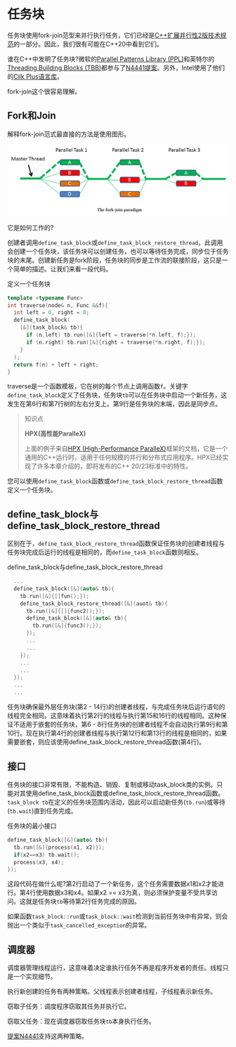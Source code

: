 # 任务块

任务块使用fork-join范型来并行执行任务，它们已经是[C++扩展并行性2版技术规范](http://www.open-std.org/jtc1/sc22/wg21/docs/papers/2018/n4742.html)的一部分。因此，我们很有可能在C++20中看到它们。

谁在C++中发明了任务块?微软的[Parallel Patterns Library (PPL)](https://en.wikipedia.org/wiki/Parallel_Patterns_Library)和英特尔的[Threading Building Blocks (TBB)](https://en.wikipedia.org/wiki/Threading_Building_Blocks)都参与了[N4441提案](http://www.open-std.org/jtc1/sc22/wg21/docs/papers/2015/n4411.pdf)。另外，Intel使用了他们的[Cilk Plus语言库](https://en.wikipedia.org/wiki/Cilk)。

fork-join这个很容易理解。

## Fork和Join

解释fork-join范式最直接的方法是使用图形。

![](../../../images/detail/The-Future-CPP-20-23/12.png)

它是如何工作的?

创建者调用`define_task_block`或`define_task_block_restore_thread`，此调用会创建一个任务块，该任务块可以创建任务，也可以等待任务完成，同步位于任务块的末尾。创建新任务是fork阶段，任务块的同步是工作流的联接阶段，这只是一个简单的描述。让我们来看一段代码。

定义一个任务块

```c++
template <typename Func>
int traverse(node& n, Func &&f){
  int left = 0, right = 0;
  define_task_block(
  	[&](task_block& tb){
      if (n.left) tb.run([&]{left = traverse(*n.left, f);});
      if (n.right) tb.run([&]{right = traverse(*n.right, f);});
    }
  );
  return f(n) + left + right;
}
```

traverse是一个函数模板，它在树的每个节点上调用函数`f`。关键字`define_task_block`定义了任务块，任务块`tb`可以在任务块中启动一个新任务，这发生在第6行和第7行树的左右分支上。第9行是任务块的末端，因此是同步点。

> 知识点
>
> **HPX(高性能ParalleX)**
>
> 上面的例子来自[HPX (High-Performance ParalleX)](http://stellar.cct.lsu.edu/projects/hpx/)框架的文档，它是一个通用的C++运行时，适用于任何规模的并行和分布式应用程序。HPX已经实现了许多本章介绍的，即将发布的C++ 20/23标准中的特性。

您可以使用`define_task_block`函数或`define_task_block_restore_thread`函数定义一个任务块。

## define_task_block与define_task_block_restore_thread

区别在于，`define_task_block_restore_thread`函数保证任务块的创建者线程与任务块完成后运行的线程是相同的，而`define_task_block`函数则相反。

define_task_block与define_task_block_restore_thread

```c++
  ...
  define_task_block([&](auto& tb){
    tb.run([&]{[]fun();});
    define_task_block_restore_thread([&](auot& tb){
      tb.run([&]{[]{func2();}); 
      define_task_block([&](auto& tb){
        tb.run([&]{func3();});
      });
      ...
      ...
    });
    ...
    ...
  });
  ...
  ...
```

任务块确保最外层任务块(第2 - 14行)的创建者线程，与完成任务块后运行语句的线程完全相同。这意味着执行第2行的线程与执行第15和16行的线程相同。这种保证不适用于嵌套的任务块，第6 - 8行任务块的创建者线程不会自动执行第9行和第10行。现在执行第4行的创建者线程与执行第12行和第13行的线程是相同的，如果需要嵌套，则应该使用define_task_block_restore_thread函数(第4行)。

## 接口

任务块的接口非常有限，不能构造、销毁、复制或移动task_block类的实例。只能对其使用define_task_block函数或define_task_block_restore_thread函数。`task_block tb`在定义的任务块范围内活动，因此可以启动新任务(`tb.run`)或等待(`tb.wait`)直到任务完成。

任务块的最小接口

```c++
define_task_block([&](auto& tb){
  tb.run([&]{process(x1, x2)});
  if(x2==x3) tb.wait();
  process(x3, x4);
});
```

这段代码在做什么呢?第2行启动了一个新任务，这个任务需要数据x1和x2才能进行。第4行使用数据x3和x4。如果x2 == x3为真，则必须保护变量不受共享访问。这就是任务块`tb`等待第2行任务完成的原因。

如果函数`task_block::run`或`task_block::wait`检测到当前任务块中有异常，则会抛出一个类似于`task_cancelled_exception`的异常。

## 调度器

调度器管理线程运行，这意味着决定谁执行任务不再是程序开发者的责任。线程只是一个实现细节。

执行新创建的任务有两种策略。父线程表示创建者线程，子线程表示新任务。

窃取子任务：调度程序窃取其任务并执行它。

窃取父任务：现在调度器窃取任务块`tb`本身执行任务。

[提案N4441](http://www.open-std.org/jtc1/sc22/wg21/docs/papers/2015/n4411.pdf)支持这两种策略。

